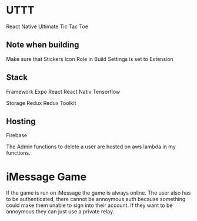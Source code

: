 # UTTT
React Native Ultimate Tic Tac Toe

## Note when building
Make sure that Stickers Icon Role in Build Settings is set to Extension

## Stack
Framework
Expo
React
React Nativ
Tensorflow

Storage
Redux
Redux Toolkit

## Hosting
Firebase

The Admin functions to delete a user are hosted on aws lambda in my functions.

# iMessage Game
If the game is run on iMessage the game is always online. The user also has to be authenticated, there cannot be annoymous auth because something could make them unable to sign into their account. If they want to be annoymous they can just use a private relay.